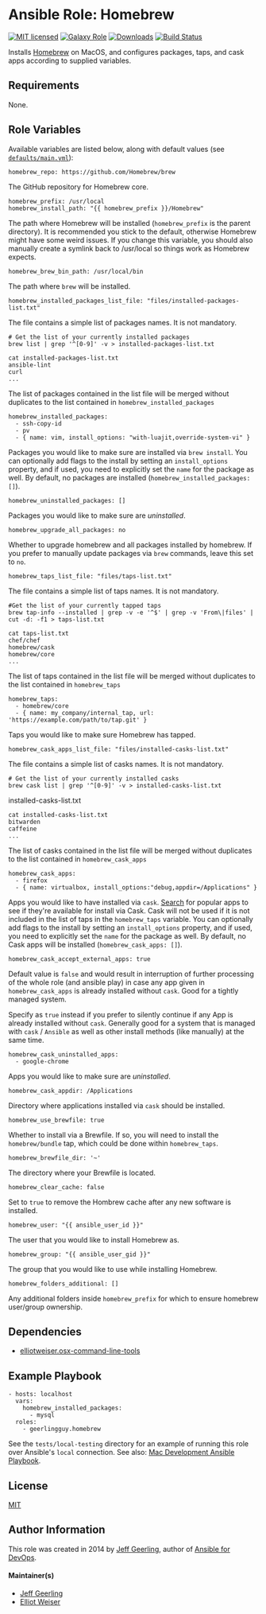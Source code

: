 # Ansible Role: Homebrew

[![MIT licensed][badge-license]][link-license]
[![Galaxy Role][badge-role]][link-galaxy]
[![Downloads][badge-downloads]][link-galaxy]
[![Build Status][badge-travis]][link-travis]

Installs [Homebrew][homebrew] on MacOS, and configures packages, taps, and cask apps according to supplied variables.

## Requirements

None.

## Role Variables

Available variables are listed below, along with default values (see [`defaults/main.yml`](defaults/main.yml)):

    homebrew_repo: https://github.com/Homebrew/brew

The GitHub repository for Homebrew core.

    homebrew_prefix: /usr/local
    homebrew_install_path: "{{ homebrew_prefix }}/Homebrew"

The path where Homebrew will be installed (`homebrew_prefix` is the parent directory). It is recommended you stick to the default, otherwise Homebrew might have some weird issues. If you change this variable, you should also manually create a symlink back to /usr/local so things work as Homebrew expects.

    homebrew_brew_bin_path: /usr/local/bin

The path where `brew` will be installed.

    homebrew_installed_packages_list_file: "files/installed-packages-list.txt"

The file contains a simple list of packages names. It is not mandatory.

    # Get the list of your currently installed packages
    brew list | grep '^[0-9]' -v > installed-packages-list.txt

    cat installed-packages-list.txt
    ansible-lint
    curl
    ...

The list of packages contained in the list file will be merged without duplicates to the list contained in `homebrew_installed_packages`

    homebrew_installed_packages:
      - ssh-copy-id
      - pv
      - { name: vim, install_options: "with-luajit,override-system-vi" }

Packages you would like to make sure are installed via `brew install`. You can optionally add flags to the install by setting an `install_options` property, and if used, you need to explicitly set the `name` for the package as well. By default, no packages are installed (`homebrew_installed_packages: []`).

    homebrew_uninstalled_packages: []

Packages you would like to make sure are _uninstalled_.

    homebrew_upgrade_all_packages: no

Whether to upgrade homebrew and all packages installed by homebrew. If you prefer to manually update packages via `brew` commands, leave this set to `no`.

    homebrew_taps_list_file: "files/taps-list.txt"

The file contains a simple list of taps names. It is not mandatory.

    #Get the list of your currently tapped taps
    brew tap-info --installed | grep -v -e '^$' | grep -v 'From\|files' | cut -d: -f1 > taps-list.txt

    cat taps-list.txt
    chef/chef
    homebrew/cask
    homebrew/core
    ...

The list of taps contained in the list file will be merged without duplicates to the list contained in `homebrew_taps`

    homebrew_taps:
      - homebrew/core
      - { name: my_company/internal_tap, url: 'https://example.com/path/to/tap.git' }

Taps you would like to make sure Homebrew has tapped.

    homebrew_cask_apps_list_file: "files/installed-casks-list.txt"

The file contains a simple list of casks names. It is not mandatory.

    # Get the list of your currently installed casks
    brew cask list | grep '^[0-9]' -v > installed-casks-list.txt
 installed-casks-list.txt

    cat installed-casks-list.txt
    bitwarden
    caffeine
    ...

The list of casks contained in the list file will be merged without duplicates to the list contained in `homebrew_cask_apps`

    homebrew_cask_apps:
      - firefox
      - { name: virtualbox, install_options:"debug,appdir=/Applications" }

Apps you would like to have installed via `cask`. [Search][caskroom] for popular apps to see if they're available for install via Cask. Cask will not be used if it is not included in the list of taps in the `homebrew_taps` variable. You can optionally add flags to the install by setting an `install_options` property, and if used, you need to explicitly set the `name` for the package as well. By default, no Cask apps will be installed (`homebrew_cask_apps: []`).

    homebrew_cask_accept_external_apps: true

Default value is `false` and would result in interruption of further processing of the whole role (and ansible play) in case any app given in `homebrew_cask_apps` is already installed without `cask`. Good for a tightly managed system.

Specify as `true` instead if you prefer to silently continue if any App is already installed without `cask`. Generally good for a system that is managed with `cask` / `Ansible` as well as other install methods (like manually) at the same time.

    homebrew_cask_uninstalled_apps:
      - google-chrome

Apps you would like to make sure are _uninstalled_.

    homebrew_cask_appdir: /Applications

Directory where applications installed via `cask` should be installed.

    homebrew_use_brewfile: true

Whether to install via a Brewfile. If so, you will need to install the `homebrew/bundle` tap, which could be done within `homebrew_taps`.

    homebrew_brewfile_dir: '~'

The directory where your Brewfile is located.

    homebrew_clear_cache: false

Set to `true` to remove the Hombrew cache after any new software is installed.

    homebrew_user: "{{ ansible_user_id }}"

The user that you would like to install Homebrew as.

    homebrew_group: "{{ ansible_user_gid }}"

The group that you would like to use while installing Homebrew.

    homebrew_folders_additional: []

Any additional folders inside `homebrew_prefix` for which to ensure homebrew user/group ownership.

## Dependencies

  - [elliotweiser.osx-command-line-tools][dep-osx-clt-role]

## Example Playbook

    - hosts: localhost
      vars:
        homebrew_installed_packages:
          - mysql
      roles:
        - geerlingguy.homebrew

See the `tests/local-testing` directory for an example of running this role over
Ansible's `local` connection. See also:
[Mac Development Ansible Playbook][mac-dev-playbook].

## License

[MIT][link-license]

## Author Information

This role was created in 2014 by [Jeff Geerling][author-website], author of
[Ansible for DevOps][ansible-for-devops].

#### Maintainer(s)

- [Jeff Geerling](https://github.com/geerlingguy)
- [Elliot Weiser](https://github.com/elliotweiser)

[ansible-for-devops]: https://www.ansiblefordevops.com/
[author-website]: https://www.jeffgeerling.com/
[badge-downloads]: https://img.shields.io/ansible/role/d/1858.svg
[badge-license]: https://img.shields.io/github/license/geerlingguy/ansible-role-homebrew.svg
[badge-role]: https://img.shields.io/ansible/role/1858.svg
[badge-travis]: https://travis-ci.org/geerlingguy/ansible-role-homebrew.svg?branch=master
[caskroom]: https://caskroom.github.io/search
[homebrew]: http://brew.sh/
[dep-osx-clt-role]: https://galaxy.ansible.com/elliotweiser/osx-command-line-tools/
[link-galaxy]: https://galaxy.ansible.com/geerlingguy/homebrew/
[link-license]: https://raw.githubusercontent.com/geerlingguy/ansible-role-homebrew/master/LICENSE
[link-travis]: https://travis-ci.org/geerlingguy/ansible-role-homebrew
[mac-dev-playbook]: https://github.com/geerlingguy/mac-dev-playbook
